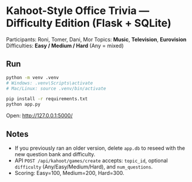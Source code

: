 
# Kahoot-Style Office Trivia — Difficulty Edition (Flask + SQLite)

Participants: Roni, Tomer, Dani, Mor
Topics: **Music**, **Television**, **Eurovision**
Difficulties: **Easy / Medium / Hard** (Any = mixed)

## Run
```bash
python -m venv .venv
# Windows: .venv\Scripts\activate
# Mac/Linux: source .venv/bin/activate

pip install -r requirements.txt
python app.py
```
Open: http://127.0.0.1:5000/

## Notes
- If you previously ran an older version, delete `app.db` to reseed with the new question bank and difficulty.
- API `POST /api/kahoot/games/create` accepts: `topic_id`, optional `difficulty` (Any/Easy/Medium/Hard), and `num_questions`.
- Scoring: Easy=100, Medium=200, Hard=300.
